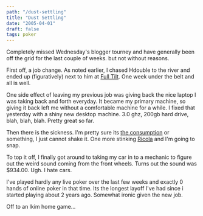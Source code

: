 ```yaml
---
path: "/dust-settling"
title: "Dust Settling"
date: "2005-04-01"
draft: false
tags: poker
---
```


Completely missed Wednesday's blogger tourney and have generally been off the grid for the last couple of weeks. but not without reasons.

First off, a job change. As noted earlier, I chased Hdouble to the river and ended up (figuratively) next to him at <a href="http://www.fulltiltpoker.com">Full Tilt</a>. One week under the belt and all is well.

One side effect of leaving my previous job was giving back the nice laptop I was taking back and forth everyday. It became my primary machine, so giving it back left me without a comfortable machine for a while. I fixed that yesterday with a shiny new desktop machine. 3.0 ghz, 200gb hard drive, blah, blah, blah. Pretty great so far.

Then there is the sickness. I'm pretty sure its <a href="http://en.wikipedia.org/wiki/Tuberculosis">the consumption</a> or something, I just cannot shake it. One more stinking <a href="http://www.ricola.com/">Ricola</a> and I'm going to snap.

To top it off, I finally got around to taking my car in to a mechanic to figure out the weird sound coming from the front wheels. Turns out the sound was $934.00. Ugh. I hate cars.

I've played hardly any live poker over the last few weeks and exactly 0 hands of online poker in that time. Its the longest layoff I've had since i started playing about 2 years ago. Somewhat ironic given the new job.

Off to an lkim home game...

